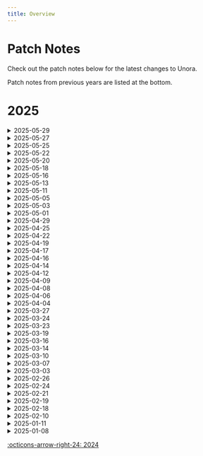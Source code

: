 ```yaml
---
title: Overview
---
```


# Patch Notes

Check out the patch notes below for the latest changes to Unora.

Patch notes from previous years are listed at the bottom.

# 2025

<details markdown="1"><summary>2025-05-29</summary>

[Rogues]

- Lockpicking chest mini-game updated:
    - Approach special chests as a Rogue with lockpicks to attempt a timed mini-game.
    - Chests come in three difficulties (green/easy, brown/medium, red/hard) with increasing rewards.
    - Time your attack with the moving cursor to open the chest and claim your gold prize.
    - Small chance to hit a jackpot for a large gold bonus.
    - Lockpicks can break on failed attempts.
- Assassin Strike now deals 15% damage if you were the last person to hit the target (up from 1%).
- The last-hit condition for Assassin Strike now also applies to monsters.

[Priest]

- "Assist" pet mode renamed to "Group Assist" for clarification.

[Warrior]

- Fixed Sneak Attack gold description.

[Arena]

- Freeze Tag hunter mount changed from Kelberoth to Horse.
- Increased chance of Infection mode in Freeze Tag.

[Quests]

- Fixed Viveka’s bug where she gave a legend mark before turning in the pie.
- Fixed "A Little Bit of That" quest logic for turning in Grapes.

[Guilds]

- Guild bank logs now show deposit and withdrawal amounts.

[Spells]

- Added the 50 flat skill damage bonus back to Flame Stance (now 150, up from 100).
- Changed "ao dall" spell icon.
- Fixed descriptions for Aura of Torment, Aura of Blessing, and Dark Storm.
- Fixed requirements for Ard Cradh.
- Dodge and Evasion now display the correct icons on the spell bar.

[Mythic]

- Fixed an error where the Mythic shop said you needed gold.

[Items]

- Lockpicks now stack up to 50.
- Fixed mount description.

[Crafting]

- Fixed Armorsmithing reactors for looms.

[Religion]

- Added x5 and x10 options for Passport creation.

[General]

- Fixed a typo in the "Teamwork makes the dream work" legend mark.
- Fixed Abel Guildhouse entrance walls.
- Fixed a bug where Serendael would hold you hostage when buying stats.
- Chests in Mileth Crypt now respawn correctly (no longer instantly).
- Suomi Theatre is now fully functional.
- Energy Bolt and Blessed Bolt can be learned from Riona (if your character predates their addition).
- Fixed several crashes related to interacting with boards/mail.
- Fixed several issues with helmets and armors not displaying correctly.

</details>


<details markdown="1"><summary>2025-05-27</summary>

🔥 Flame Stance

    Skill Damage %: 15 + Reserved HP / 500 ➡️ 10 + Reserved HP / 1500

    Attack Speed: 0 ➡️ 10 + Reserved HP / 1000

    Flat Damage: 150 + Reserved HP / 50 ➡️ 100 + Reserved HP / 50

💨 Smoke Stance

    Skill Damage %:  5 + Reserved HP / 500 ➡️ 5 + Reserved HP / 1500

    Damage Boost: 0 ➡️ 5 + Reserved HP / 1000

    Attack Speed: 0 ➡️ 5 + Reserved HP / 1000

⚡ Power Limits

    🛡️ Players under a Power Limit no longer suffer death penalties.

    🔧 Slightly increased power caps for Master Dungeon, Kades, and Servant main-story quests.

🗡️ Class Fixes

    ❌ Non-pure Rogues can no longer learn Concentration.

🎭 Suomi Theatre

    🎉 Theatre is fully functional!

    👑 Knights and Theatre Directors now have access (more roles coming soon).

</details>

<details markdown="1"><summary>2025-05-25</summary>

[Monk]

- Crimson Moon has changed from an AoE cone ability to a high damage single target frontal strike.
- Added sound for Mantis Kick.
- Corrected the stats for Flame Stance to match the other elemental stances.

[Warrior]

- The 1.25x damage bonus from two-handed weapons now only applies to warrior skills.

[Training Dummies]

- Fixed an issue with Chain Lightning not applying to Training Dummies.

[Spells]

- Quake now attributes aggro to the ability's target (not the priest), but contribution is still rewarded to the priest.
- Vortex now attributes aggro to the ability's target (not the priest), but contribution is still rewarded to the priest.

[Dialog]

- Fixed a typo where Miraelis gave you the wrong vitality when requiring you to go face Summoner Kades.

[Maps]

- Fixed an issue with a random hidden wall on East Woodlands 10.

[Items]

- Fixed an issue where Spiked Flail was not updated from Chain Mace in merchant inventories, Whirlwind learning requirements, and a loot table.
- Fixed the description of Cthonic Bells.

[Launcher]

- Launcher now has it's own updater (UnoraBootstrapper.exe). To grab the new one (last time that you'll manually have to):
https://github.com/Jinori/UnoraLaunchpad/releases/download/v3.3.2/UnoraLaunchpad.exe

</details>

<details markdown="1"><summary>2025-05-22</summary>

[General]

    Villagers should now commit suicide when trying to navigate for more than 7 minutes.

    Lanterns now automatically turn on when entering darkness, as your hands don't work in the dark.

    You can now view your active bounties using Terminus (F1 Menu).

    Sgrios now revives to full instead of twenty percent.

[Master Dungeon]

    Master Dungeon fight now limits the power of players who have already done it.

[Boards]

    Bank boards are now a singular board for buying/selling/trading.

[Crafting]

    Lowered cost of trading all plants by 1/3.

    "tornhemp", "hemp", "finehemp", and "exquisitehemp" can now be sold to Gwendolyn.

[Monster Drops]

    Several Mythic drops had their category changed from "Monster" to "Quest".

    Flower, marinade, and sugar drop chance increased (or added) to various monsters.

[Limbo]

    Non-boss monsters now have undead defense instead of dark.

    Non-boss monsters have had their HP reduced by 25%.

[Spells]

Wizards

    Wizards nerfed Fas Spiorad themselves back to: 15s cooldown, sacrifices 60% current HP, restores MP equal to 1.1x health sacrificed, 10s no heals.

    Fixed a bug causing Seismic Shift to throw creatures in the wrong direction if you turned too quickly after casting it.

    Reduced the effect apply chance of Ard-Meall spells from 75% to 60%.

    The initial hit of Meteor can now miss due to magic resistance, but the cascading AoE and ground effect will apply regardless.

    Meteor can now be cast on allies like a Meall (but you miss out on the single-target damage).

Priest

    Deo Searg – Fixed a description issue that said it was 250,000 gold when it actually costs 500,000 to learn.

Monk

    Ao Dall for monks – Updated the description to correct the amount of gold required from 5,000 to 15,000.

    Fixed a typo in Adaptive Skin. 

</details>

<details markdown="1"><summary>2025-05-20</summary>

### 🧾 General
- 🛒 Buying items now sorted by **Category → Level → Name**
- 📚 Learning **Skills & Spells** now sorted by **Level → Name**
- 🏦 **Bank Withdraw** now sorted by **Category → Name**
- 🏛️ **Guild Bank** withdraw now sorted by **Category → Name**
- 🐞 **BugPoint Shop** now sorted by **Category → Name**
- 🎨 **Body Dye**, **Face Shape**, and **Hair Dye** menus now sorted **alphabetically**  
  *(default options now appear at the top)*

### ✝️ Priests
- 🔄 `"Ao Sith"` has been replaced with **"Ao Dia Cradh"**

### 📖 Spells / Skills
- ⚡ **Chain Lightning** now correctly chains between targets
- 🧙‍♂️ **Grand Master** skills & spells now show **location info** in their descriptions
- ✨ **Pure Priest Aura of Healing**:
  - AoE shape changed from a **5x5 rectangle** to a **4-space radius** around the target  
    *(slightly larger area, more intuitive coverage)*
  - Healing amount **reduced** to match **standard regeneration effects**

### 🎒 Items
- 🌟 The following **Gnarls** can now be enchanted:
  - *Empowered Holy Gnarl*
  - *Enchanted Holy Gnarl*
  - *Holy Hybrasyl Gnarl*
- 👕 `"F Coat"` and `"M Coat"` categories renamed to **"Overcoat"**
- 📦 Resource items now stack to **200**:  
  `Coal, Azurium, Bronze, Crimsonite, Hy-Brasyl, Iron, Mythril`
- 📜 **Enchanting Scrolls** now stack up to **15** in inventory

### 🏘️ Maps
- 🌍 **Rucesion Village Way** now includes **reactors** to access the **World Map**

### 🏟️ Arena
- 🗣️ **Ophie** now gives a brief **description** of the selected arena mode before countdown
- 🧊 Fixed a bug in **Freeze Tag** where a survivor could trap another and prevent them from being caught
- ⚔️ Fixed a bug affecting **stats** in arena matches
- 🚫 You can no longer enter hosted arena using **multiple characters**
  - 🧑‍🤝‍🧑 If you're in the **same household**, whisper the host for manual admission

### 🔧 Trinkets
- 🛡️ **Armorsmithing Trinket** now allows you to **repair your group’s gear**
  - ⏳ **Cooldown**: 10 hours

</details>

<details markdown="1"><summary>2025-05-18</summary>

[Tutorial]

- should be fixed i hope

[Priests]

- slightly increase the mana cost of comhla spells (approx 5-10%)
- doubled the healing of comlha spells
- slightly increased the healing of regeneration, but the 7.5% per second cap remains the same
- slightly increased the healing of aura of healing, but the 10% per second cap remains the same

[Wizards]

- reduced the mana costs for most non-master elemental attacks
- increased the mana cost of mor-meall spells from 250 to 400
- increased the mana cost of mor-lamh spells from 675 to 700
- reduced the mana cost of ard-meall spells from 1250 to 1000
- increased the base damage of ard-meall spells by approximately 10%
- increased the mana scaling of ard-meall spells from 2% to 3%
- increased the effect apply chance of ard-meall spells from 50% to 75%
- increased the mana scaling of arcane explosion from 3% to 4%
- increased the cost of tidal breeze from 1325 to 1500
- added a 2% mana cost to tidal breeze
- increased the mana scaling of tidal breeze from 4% to 6%
- increased the mana cost of seismic shift from 1150 to 1500
- reduced the % mana cost of seismic shift from 4% to 2%
- reduced the base damage of seismic shift by 10%
- reduced the mana cost of tidal wave from 1550 to 1500
- reduced the % mana cost of tidal wave from 5% to 2%
- increased the mana scaling of tidal wave from 1% to 3%
- the cascade interval of tidal wave now matches seismic shift so that they combo more reliably
- decreased the mana cost of chain lightning from 1600 to 1000
- added a 1% mana cost to chain lightning
- increased the damage of chain lightning by 15%
- chain lightning now only loses 5% damage per bounce instead of 10%
- increased the base mana cost of meteor from 1800 to 2400
- reduced the % mana cost of meteor from 10% to 5%
- added 3% mana scaling to the single target hit of meteor
- increased the mana scaling of the initial aoe hit of meteor from 1% to 3%


</details>

<details markdown="1"><summary>2025-05-16</summary>

🎲 [Trials]

    ⏳ Trial of Luck timer increased from 60 → 90 seconds, actually this time.

🎮 [Arena]

    🚦 Red Light, Green Light match duration increased by 10 seconds. Aislings are now correctly caged in at the beginning of the match.
    👻 Lights Out now warps ghosts to a spot where they can't interfere with hunters.

🛠️ [General]

    🗺️ Fixed several map-related issues.
    💔 Lovers Leap and Kindred Leap now share a cooldown.

✨ [Spells]

    🩹 Fixed a bug causing heals to double dip from healing stats.
    🧘 Rumination cooldown increased from 3s → 5s.
    ⚠️ Rumination now applies 50% heal resistance while active.
    📉 Heal resistance from Rumination now linearly falls off over 5 seconds after ending.
    💔 Fas Spiorad now costs 30% max HP, granting 60% of HP lost as Mana.
    🚫 Fas Spiorad no longer applies Prevent Heal, instead it now applies 100% heal resistance, falling off over 15 seconds.
    🧨 Increased range of both Rogue Blind Bombs by 1 tile.

</details>

<details markdown="1"><summary>2025-05-13</summary>

🎮 [Arena]

    🌊 Fixed an issue where huge waves would spawn at the beginning of Aquaedon's Wake.

    🧟 Infection mode Freeze Tag match duration lowered to favor survivors.

    🧊 Players can now only be unfrozen once during Freeze Tag before being caged in the center. (Boo box groupers!)

    🙈 Player names no longer show in red during Freeze Tag, making it easier to hide behind objects.

    👀 Lights Out now adds 1 Hunter per 15 players (was every 8).

    🚦 Red Light, Green Light is now more forgiving when players move as Red Light activates.

    🧨 Fixed a crash when loading tons of players onto small-tile-count maps.

🗺️ [World Map]

    🧭 Abel and Undine now have more access points to the world map.

🔥 [Creants]

    🕊️ Fixed Phoenix Whirlwinds despawning if the last player was pulled into the sky.

💇 [Beauty Shop]

    💅 Josephine no longer holds you down and forces gender changes, if you change your mind.

🌀 [Portal Trinket]

    🎯 Improved algorithm for finding better portal spawn points.

🎲 [Trials]

    ⏳ Trial of Luck timer increased from 60 → 90 seconds.

🧠 [Terminus / F1 Menu]

    🕒 A Cooldown / Timed Event Tracker has been added to the F1 Menu for easy tracking.

🪵 [Training Dummies]

    ❤️ Dummies now respond to generic heals.

🏰 [Guild Hall]

    ⚔️ Fixed an issue where players were dying during simulations in the Guild Hall.

🩸 [Transfer Blood]

    💉 Now uses the pure heal formula, unaffected by healing bonuses.

🧾 [Quests]

    🐜 Porte Forest and Karlopos Traps now accept Giant Ant Wings again.

</details>

<details markdown="1"><summary>2025-05-11</summary>

🔗 Download Launcher v3 exe:

https://github.com/Jinori/UnoraLaunchpad/releases/download/v3/UnoraLaunchpad.exe

Source Code Link:

https://github.com/Jinori/UnoraLaunchpad/releases/tag/v3

🧰 Launcher v3

    ⚙️ More reliable at downloading all files

    🚀 Improved download speeds

    🛑 Prevents multiple instances of the launcher from opening

    🔐 Requires admin to run

    🪪 Warns if a second instance is attempted

🏟️ [Arena]

    🟢🔴 Red Light, Green Light mode added! Reach the finish line before time runs out—or die trying!

    🕳️ Underground Gauntlet expanded to support more players

🎨 [Armor Dye]

    🎨 Fixed: Rucesion Armor Dye no longer mislabeled with "blue" in the name

⚙️ [General]

    😴 Beag Suain duration reduced to 4s

    👁️ Dall duration reduced to 16s

📖 [Casting]

    🧠 Fixed a bug that caused monsters to cast more than intended.

🛡️ [Warrior]

    ⏱️ Ground Shattering & Paralyze Force cooldown increased to 20s

    📉 Paralyze Force radius reduced from 5 ➜ 4

🗡️ [Rogue]

    🌫️ Smokescreen radius reduced from 4 ➜ 3

    ⌛ Throw Smokebomb & Smokescreen cooldown increased from 22s ➜ 30s

</details>

<details markdown="1"><summary>2025-05-05</summary>

🧊 [Arena] Zephyra's Freezetag Mode

    A brand new mode: "Zephyra's Freezetag" is now live!

    🏃‍♂️ Hunters must tag survivors by moving within 1 space of them.

    🧍‍♂️🧍‍♀️ Survivors can unfreeze frozen allies if two of them stand near a frozen player.

    ☣️ Infection Variant: Tagged survivors become hunters!

🗡️ [Rogue]

    🧘 New Upgrade: Concentration (Pure Only upgrade to Focus).

    ⚠️ Nerfed: Shadow Figure damage has been reduced.

🛡️ [Warrior]

    🩸 Buffed: Devour cooldown reduced to 7s (was 20s), but healing now 10% (was 15%).

🙏 [Priest]

    🎨 Fixed male Priest Nightmare armor sprite.

    ♻️ Regeneration-based heals no longer scale with Heal Stats, but base healing has been increased to compensate.

🎉 [Events]

    👹 Summoned Event Monsters now give EXP and have been made more challenging.

🍽️ [Cooking]

    🥩 Fixed issue with Steak Meal.

💥 [Damage Game]

    📊 Fixed issue where not all damage was being counted.

    🔁 Fixed issue where damage wasn't persisting through server resets.

⚔️ [General]

    🧠 All level 60+ abilities now deal more base damage, with reduced stat scaling.

    💰 All Humanoids and Bosses now drop gold!

    ☠️ Monster skills/spells deal more damage – be careful!

    🪧 Fixed signs in Mileth and Piet Villages.

✨ [Enchanting]

    📘 Fixed description for "Primal" enchant.

🔥 [Creants]

    🦅 Phoenix Blind now has a higher cooldown.

🖥️ [UI / Options]

    ⚙️ New setting added in F4 > Settings: Hide Enemy Health Bars.

</details>

<details markdown="1"><summary>2025-05-03</summary>


📚 Recipes & Royal Funding

    King Bruce has once again cut funding to the Library.
    Rumor has it, he has a good reason — though he's keeping it to himself...
    👑 Could the King be preparing for something ahead? More to come soon.

🌿 Shinewood Forest

    A number of hemp plants have mysteriously vanished from Shinewood Forest.
    The ecosystem may be shifting — perhaps they’ll appear elsewhere in time...

💀 Cthonic Remains

    Increased spawn rates in the Cthonic Remains.
    🧟 Expect more activity (and more danger) in the depths!

🛠️ Bug Fixes

    🧰 Fixed an issue where the "repair all" verbal command was not calculating properly.
    🧪 Fixed a bug in the Karlopos Quest that prevented players from entering the trials.

</details>

<details markdown="1"><summary>2025-05-01</summary>

🌀 New Arena Mode: "Aquaedon's Wake" is now in testing!

💡 Light's Out map has been made more thrilling

    Lanterns now auto-toggle based on your role (Hunter/Survivor).

🔥 Powerups have arrived in Ignatar’s Trail and Waverunner:

    🍷 Red Potion: Standing still only deals 10% damage/sec (down from 25%).
    💧 Blue Potion: Moving near enemy trails can extinguish their lava/waves.
    🐉 Yellow Potion: Temporarily mount a Kelberoth for 8 seconds!

🏠 Arena hosts can now port all players home after the event concludes.

    Ophie now counts down from 10 ⏳ before the match begins.

🛡️ [Equipment Balancing]

    🧤 Foraging Gloves now cost the correct amount to repair.
    💍 High-end rings, gauntlets, and necklaces have been slightly nerfed.
    🧬 Set Bonuses reduced for better overall balance.

🎓 [Mastering]

    🗡️ A bug preventing Rogues from properly mastering has been fixed.

💍 [Marriage / Blood Siblings]

    👥 Players with spaces in their names can now be warped to successfully.
    Level issue between the two characters were fixed.

🗺️ [Maps & Monsters]

    🚪 If you outlevel a restricted map, approaching a warp now gives an option to port home.
    🌙 Removed day/night cycle from Deep Crypt.
    👁️ Monsters have increased aggro in:
        Limbo 🌀
        Grassy Fields 🌿
        Deep Crypt ⚰️

    🧱 Kasmanium Mines is no longer affected by Darkness.
    🌑 Monsters on Darkness maps now aggress more fiercely. 


</details>

<details markdown="1"><summary>2025-04-29</summary>

🩸 Blood Siblings

    You can now dedicate another player as your Blood Sibling!

    Blood Siblings unlock a unique ability: Kindred Leap (found in your H pane).

    Kindred Leap lets you teleport to your Blood Sibling with a 10-minute cooldown.

    ❗ Level restrictions, sharded maps, and Master/Grandmaster rules still apply.

    ⚠️ Please report any bugs or unintended behaviors — especially anything that could be abused.

    ❤️ Note: You cannot marry your blood sibling, and you cannot become blood siblings with your spouse.

💍 Marriage Updates

    Married players now gain a new ability: Lover’s Leap (identical rules to Kindred Leap).

    If you're already married, speak to Riona in Mileth Inn to receive the ability.

✨ Enchanting Trinket

    Enchanting Trinket now follows the same teleportation rules as Lover’s Leap and Kindred Leap.

    🌍 It is no longer restricted to specific maps.

    ⏳ Cooldown remains unchanged.

🏰 Guild Tax

    Guild Leaders can now set their guild tax to 0%.

🪴 Alchemy

    Mathis has a new recipe for you to learn for a price.

</details>

<details markdown="1"><summary>2025-04-25</summary>


</details>

<details markdown="1"><summary>2025-04-22</summary>


</details>

<details markdown="1"><summary>2025-04-19</summary>


</details>

<details markdown="1"><summary>2025-04-17</summary>


</details>

<details markdown="1"><summary>2025-04-16</summary>


</details>

<details markdown="1"><summary>2025-04-14</summary>


</details>

<details markdown="1"><summary>2025-04-12</summary>


</details>

<details markdown="1"><summary>2025-04-09</summary>


</details>

<details markdown="1"><summary>2025-04-08</summary>


</details>

<details markdown="1"><summary>2025-04-06</summary>


</details>

<details markdown="1"><summary>2025-04-04</summary>


</details>

<details markdown="1"><summary>2025-03-27</summary>


</details>

<details markdown="1"><summary>2025-03-24</summary>


</details>

<details markdown="1"><summary>2025-03-23</summary>


</details>


<details markdown="1"><summary>2025-03-19</summary>

✨ Enchants & NPC Prett

- Enchant bonuses have been significantly changed.
- New NPC Prett in Undine Enchanted Haven can swap enchants of the same rank for free – but only for a limited time!
- Fixed a bug where disenchanting didn't properly remove stats from items.

🗺️ Black Market

- A brand-new Black Market map has arrived, designed by Flowers!

⚰️ Deep Crypt

- Bug fixes on entering Hard mode.
- XP reduced on Medium & Hard difficulties.
- Better rewards are on the way in the future.

🧵 Fabric Refining

- Base success chance restored to 60%.

🎲 Trial of Luck

- Cooldown lowered to 30 minutes.

🗡️ Rogue Updates

- Murderous Intent is now the skill reward from the Master Dungeon for all rogues.
- Rupture replaces Multistrike as the new pure rogue ability.

🌌 Element Table

- Reverted to previous values: Dark damage is back to 1.0.

🔥 Shared Spell Cooldowns

- Ard Srad and Mor Srad Meall (and other elemental counterparts) now share cooldowns.

⏱ Cooldown Reduction

- Reduced across the board for all items.

💧 Cascading Spells

- These spells now have a chance to miss.

🐞 Misc Bug Fixes

- Fixed an issue causing items to disappear if inventory was full during certain scripts.
- Quake can now be cast on pets.
- Karlopos Quest bug fixed, allowing players to enter the trials again.

</details>


<details markdown="1"><summary>2025-03-16</summary>

🐾 Pets

- Pets are now part of your group.

🗡 Rogues

- Surigum Blitz replaced with Murderous Intent and Killer Instinct
- Multistrike replaced with Rupture (new Bleed effect)
- Gut replaced by Backstab
- Assail damage adjusted
- Assassin Strike deals more damage while in Vanish hide
- All abilities now have proper sounds
- All abilities had damage adjusted
- New Level 80 Ability – Trip (pushes the monster one space)
- Skills now break Vanish hide properly

⏱ Cooldown Reduction

- Cap bug fixed

🍀 Events

- Lucky Charms Event is now active (find charms across Unora!)

❓ Quests

- Abomination is now repeatable
- Fixed looping in Karlopos Quest

🏹 Hunting Areas

- Limbo Rogues now use Sap Needle
- Limbo Priest and Wizards may break under pressure (chance to stop when hit)
- Limbo Warriors' Sever replaced with Tempest Blade

💥 Damage

- Dark/Light Offense now deals 0.75 damage to Elemental Defenses (previously was 1.0)

⚙️ General

- Ghost can no longer drop/pick up/exchange items or gold
- Essence sell value reduced from 5k to 1k

</details>

<details markdown="1"><summary>2025-03-14</summary>

</details>

<details markdown="1"><summary>2025-03-10</summary>

</details>

<details markdown="1"><summary>2025-03-07</summary>

</details>

<details markdown="1"><summary>2025-03-03</summary>

</details>

<details markdown="1"><summary>2025-02-26</summary>

</details>

<details markdown="1"><summary>2025-02-24</summary>

</details>

<details markdown="1"><summary>2025-02-21</summary>

</details>

<details markdown="1"><summary>2025-02-19</summary>

</details>

<details markdown="1"><summary>2025-02-18</summary>

</details>

<details markdown="1"><summary>2025-02-10</summary>

</details>

<details markdown="1"><summary>2025-01-11</summary>

🛠️ [Fixes]

    Overcoats and helmets that overlapped other items should now show as intended. If they do not, please message one of the GMs.
    Several spelling and grammar corrections in dialogs.
    Fixed an issue regarding warriors and Hybrasyl Escalons.
    "Lock Hands" for equipment is now disabled by default. Woops!

⚔️ [New Features]

    Pit Fighting in the arena is now available!
    Aislings may duel each other, and their wins/loss record will be updated on a board at the arena entrance.
    You can only pit fight the same Aisling once a day and must be within the level range of that Aisling.
    When on an Arena Team, overhelmets, overcoats, and accessories will no longer show (previously it was just overhelmets).

🎯 [Script Updates]

    More Ambush fixes.
    Add Aggro and Pull Aggro scripts fixed—taunts should now perform as intended.

✨ [Adjustments]

    Small cooldown added to Comlha heals.

</details>

<details markdown="1"><summary>2025-01-08</summary>

🌟 [General Updates]

- 🖌️ New Cosmetic Options: Added Face Shapes to cosmetics! 🎨 Visit the Mileth Beauty Shop to customize your look.
- 🏟️ Arena Overhaul: Experience the newly reworked Arena, now featuring stunning visuals for your enjoyment.
- 📋 New Boards in Arena Entrance:
- 📜 Host Board: For hosting-related activities.
- 🗣️ Community Board: A space for player interactions and updates.
- 📅 Daily Quest Improvements: Added level checks to Daily Quests for a smoother progression experience.

✨ [Spell Updates]

- 🔮 Ao Cradhs: Now properly removes lesser curses. If a stronger curse is present, you’ll receive a message identifying the curse on the target.
- 💀 Cradhs Overwrite Fix: Cradhs will now overwrite weaker curses (e.g., Cradh will replace Beag Cradh on affected targets).
- 🌪️ Quake & Vortex Fixes: Both spells are now functioning as intended.
- 🩹 Dinarcoli Fix: Resolved an issue preventing players from using Dinarcoli on themselves while Pramhed.

⚔️ [Master Zones]

- ⛪ Limbo Priest Fix: Priests in Limbo now properly cast Ao curses to support their allies.
- 🔮 Limbo Wizard Fix: Wizards in Limbo now cast their spells as intended.
- 🌲 Shinewood Forest Update: Map 18 has been updated in preparation for upcoming Creant battles. 🐉

</details>

[:octicons-arrow-right-24: 2024](./2024.md)<br>

